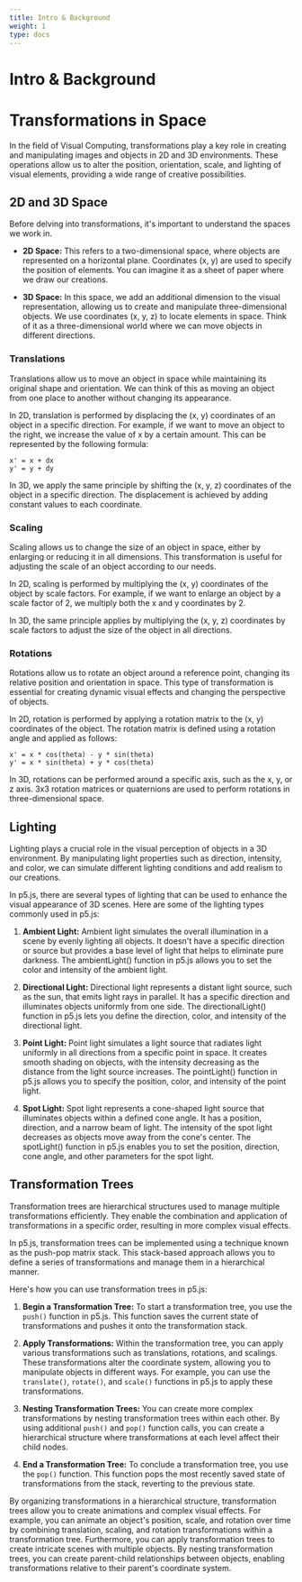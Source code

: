 ```yaml
---
title: Intro & Background
weight: 1
type: docs
---
```


# **Intro & Background**

# **Transformations in Space**

In the field of Visual Computing, transformations play a key role in creating and manipulating images and objects in 2D and 3D environments. These operations allow us to alter the position, orientation, scale, and lighting of visual elements, providing a wide range of creative possibilities.

## **2D and 3D Space**
Before delving into transformations, it's important to understand the spaces we work in.

- **2D Space:** This refers to a two-dimensional space, where objects are represented on a horizontal plane. Coordinates (x, y) are used to specify the position of elements. You can imagine it as a sheet of paper where we draw our creations.

- **3D Space:** In this space, we add an additional dimension to the visual representation, allowing us to create and manipulate three-dimensional objects. We use coordinates (x, y, z) to locate elements in space. Think of it as a three-dimensional world where we can move objects in different directions.

### **Translations**

Translations allow us to move an object in space while maintaining its original shape and orientation. We can think of this as moving an object from one place to another without changing its appearance.

In 2D, translation is performed by displacing the (x, y) coordinates of an object in a specific direction. For example, if we want to move an object to the right, we increase the value of x by a certain amount. This can be represented by the following formula:
 ```
x' = x + dx
y' = y + dy
 ```
In 3D, we apply the same principle by shifting the (x, y, z) coordinates of the object in a specific direction. The displacement is achieved by adding constant values to each coordinate.

### **Scaling**

Scaling allows us to change the size of an object in space, either by enlarging or reducing it in all dimensions. This transformation is useful for adjusting the scale of an object according to our needs.

In 2D, scaling is performed by multiplying the (x, y) coordinates of the object by scale factors. For example, if we want to enlarge an object by a scale factor of 2, we multiply both the x and y coordinates by 2.

In 3D, the same principle applies by multiplying the (x, y, z) coordinates by scale factors to adjust the size of the object in all directions.

### **Rotations**

Rotations allow us to rotate an object around a reference point, changing its relative position and orientation in space. This type of transformation is essential for creating dynamic visual effects and changing the perspective of objects.

In 2D, rotation is performed by applying a rotation matrix to the (x, y) coordinates of the object. The rotation matrix is defined using a rotation angle and applied as follows:
```
x' = x * cos(theta) - y * sin(theta)
y' = x * sin(theta) + y * cos(theta)
```
In 3D, rotations can be performed around a specific axis, such as the x, y, or z axis. 3x3 rotation matrices or quaternions are used to perform rotations in three-dimensional space.

## **Lighting**

Lighting plays a crucial role in the visual perception of objects in a 3D environment. By manipulating light properties such as direction, intensity, and color, we can simulate different lighting conditions and add realism to our creations.

In p5.js, there are several types of lighting that can be used to enhance the visual appearance of 3D scenes. Here are some of the lighting types commonly used in p5.js:

1. **Ambient Light:**
Ambient light simulates the overall illumination in a scene by evenly lighting all objects. It doesn't have a specific direction or source but provides a base level of light that helps to eliminate pure darkness. The ambientLight() function in p5.js allows you to set the color and intensity of the ambient light.

2. **Directional Light:**
Directional light represents a distant light source, such as the sun, that emits light rays in parallel. It has a specific direction and illuminates objects uniformly from one side. The directionalLight() function in p5.js lets you define the direction, color, and intensity of the directional light.

3. **Point Light:**
Point light simulates a light source that radiates light uniformly in all directions from a specific point in space. It creates smooth shading on objects, with the intensity decreasing as the distance from the light source increases. The pointLight() function in p5.js allows you to specify the position, color, and intensity of the point light.

4. **Spot Light:**
Spot light represents a cone-shaped light source that illuminates objects within a defined cone angle. It has a position, direction, and a narrow beam of light. The intensity of the spot light decreases as objects move away from the cone's center. The spotLight() function in p5.js enables you to set the position, direction, cone angle, and other parameters for the spot light.

## **Transformation Trees**

Transformation trees are hierarchical structures used to manage multiple transformations efficiently. They enable the combination and application of transformations in a specific order, resulting in more complex visual effects.

In p5.js, transformation trees can be implemented using a technique known as the push-pop matrix stack. This stack-based approach allows you to define a series of transformations and manage them in a hierarchical manner.

Here's how you can use transformation trees in p5.js:

1. **Begin a Transformation Tree:**
To start a transformation tree, you use the ``push()`` function in p5.js. This function saves the current state of transformations and pushes it onto the transformation stack.

2. **Apply Transformations:**
Within the transformation tree, you can apply various transformations such as translations, rotations, and scalings. These transformations alter the coordinate system, allowing you to manipulate objects in different ways. For example, you can use the ``translate()``, ``rotate()``, and ``scale()`` functions in p5.js to apply these transformations.

3. **Nesting Transformation Trees:**
You can create more complex transformations by nesting transformation trees within each other. By using additional ``push()`` and ``pop()`` function calls, you can create a hierarchical structure where transformations at each level affect their child nodes.

4. **End a Transformation Tree:**
To conclude a transformation tree, you use the ``pop()`` function. This function pops the most recently saved state of transformations from the stack, reverting to the previous state.

By organizing transformations in a hierarchical structure, transformation trees allow you to create animations and complex visual effects. For example, you can animate an object's position, scale, and rotation over time by combining translation, scaling, and rotation transformations within a transformation tree. Furthermore, you can apply transformation trees to create intricate scenes with multiple objects. By nesting transformation trees, you can create parent-child relationships between objects, enabling transformations relative to their parent's coordinate system.